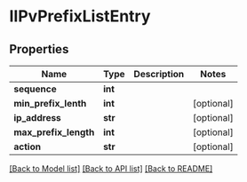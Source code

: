 # IIPvPrefixListEntry

## Properties
Name | Type | Description | Notes
------------ | ------------- | ------------- | -------------
**sequence** | **int** |  | 
**min_prefix_lenth** | **int** |  | [optional] 
**ip_address** | **str** |  | [optional] 
**max_prefix_length** | **int** |  | [optional] 
**action** | **str** |  | [optional] 

[[Back to Model list]](../README.md#documentation-for-models) [[Back to API list]](../README.md#documentation-for-api-endpoints) [[Back to README]](../README.md)


